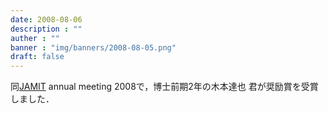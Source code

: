 ```yaml
---
date: 2008-08-06
description : ""
auther : ""
banner : "img/banners/2008-08-05.png"
draft: false
---
```

同[JAMIT](http://www.jamit.jp/) annual meeting 2008で，博士前期2年の木本達也 君が奨励賞を受賞しました．
